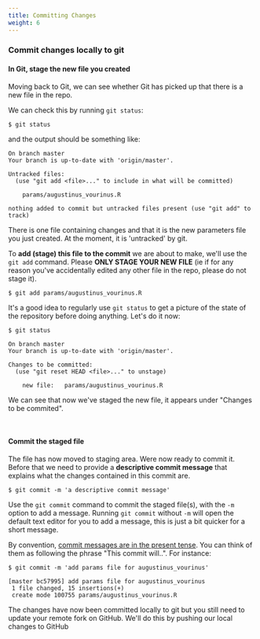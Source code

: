 ```yaml
---
title: Committing Changes
weight: 6
---
```



### Commit changes locally to git

#### In Git, stage the new file you created

Moving back to Git, we can see whether Git has picked up that there is a new file in the repo.

We can check this by running `git status`:
```
$ git status
```
and the output should be something like:
```
On branch master
Your branch is up-to-date with 'origin/master'.

Untracked files:
  (use "git add <file>..." to include in what will be committed)

	params/augustinus_vourinus.R

nothing added to commit but untracked files present (use "git add" to track)
```

There is one file containing changes and that it is the new parameters file you just created. At the moment, it is 'untracked' by git.

To **add (stage) this file to the commit** we are about to make, we'll use the `git add` command. Please **ONLY STAGE YOUR NEW FILE** (ie if for any reason you've accidentally edited any other file in the repo, please do not stage it).
```
$ git add params/augustinus_vourinus.R
```
It's a good idea to regularly use `git status` to get a picture of the state of the repository before doing anything. Let's do it now:
```
$ git status

On branch master
Your branch is up-to-date with 'origin/master'.

Changes to be committed:
  (use "git reset HEAD <file>..." to unstage)

	new file:   params/augustinus_vourinus.R
```
We can see that now we've staged the new file, it appears under "Changes to be commited".

<br>

#### Commit the staged file

The file has now moved to staging area. Were now ready to commit it. Before that we need to provide a **descriptive commit message** that explains what the changes contained in this commit are.

```
$ git commit -m 'a descriptive commit message'
```
Use the `git commit` command to commit the staged file(s), with the `-m` option to add a message. Running `git commit` without `-m` will open the default text editor for you to add a message, this is just a bit quicker for a short message.

By convention, [commit messages are in the present tense](https://stackoverflow.com/a/3580764/242457). You can think of them as following the phrase "This commit will..". For instance:
```
$ git commit -m 'add params file for augustinus_vourinus'

[master bc57995] add params file for augustinus_vourinus
 1 file changed, 15 insertions(+)
 create mode 100755 params/augustinus_vourinus.R
```

The changes have now been committed locally to git but you still need to update your remote fork on GitHub. We'll do this by pushing our local changes to GitHub

<br>
